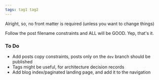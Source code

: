 ```yaml
---
tags: tag1 tag2
---
```

Alright, so, no front matter is required (unless you want to change things)

Follow the post filename constraints and ALL will be GOOD. Yep, that's it.

### To Do

* Add posts copy constraints, posts only on the `dev` branch should be published
* Tags might be useful, for architecture decision records
* Add blog index/paginated landing page, and add it to the navigation
